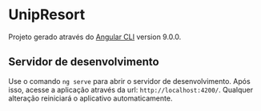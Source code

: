 # UnipResort

Projeto gerado através do [Angular CLI](https://github.com/angular/angular-cli) version 9.0.0.

## Servidor de desenvolvimento

Use o comando `ng serve` para abrir o servidor de desenvolvimento. Após isso, acesse a aplicação através da url: `http://localhost:4200/`. Qualquer alteração reiniciará o aplicativo automaticamente.
